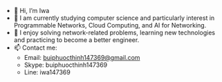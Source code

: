 - 👋 Hi, I’m Iwa
- 👀 I am currently studying computer science and particularly interest in Programmable Networks, Cloud Computing, and AI for Networking. 
- 💞️ I enjoy solving network-related problems, learning new technologies and practicing to become a better engineer.
- 📫 Contact me:
   + Email: buiphuocthinh147369@gmail.com
   + Skype: buiphuocthinh147369
   + Line: iwa147369

<!---
iwa147369/iwa147369 is a ✨ special ✨ repository because its `README.md` (this file) appears on your GitHub profile.
You can click the Preview link to take a look at your changes.
--->
